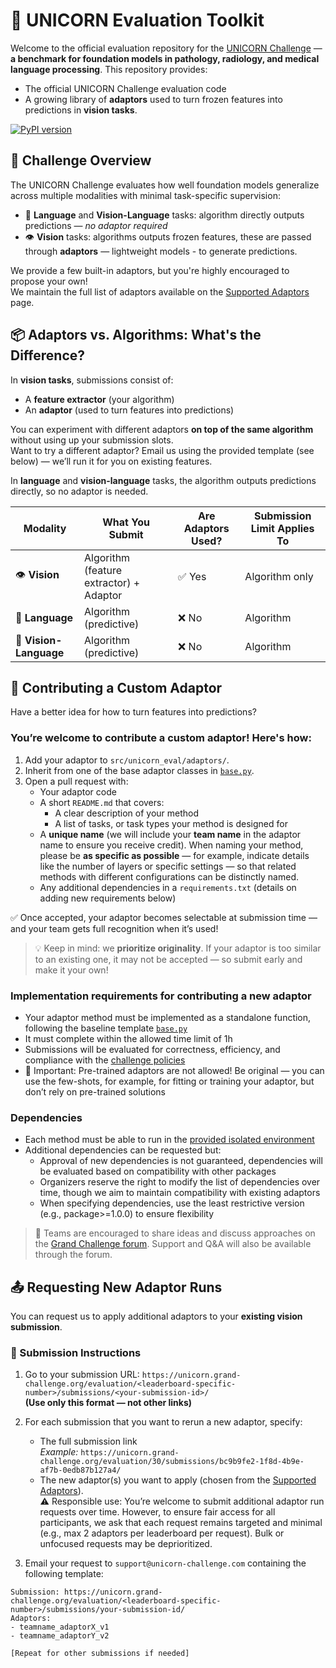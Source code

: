# 🧪 UNICORN Evaluation Toolkit

Welcome to the official evaluation repository for the [UNICORN Challenge](https://unicorn.grand-challenge.org/) — **a benchmark for foundation models in pathology, radiology, and medical language processing**. 
This repository provides:
- The official UNICORN Challenge evaluation code
- A growing library of **adaptors** used to turn frozen features into predictions in **vision tasks**.

[![PyPI version](https://img.shields.io/pypi/v/unicorn-eval)](https://pypi.org/project/unicorn-eval/)


## 🚀 Challenge Overview

The UNICORN Challenge evaluates how well foundation models generalize across multiple modalities with minimal task-specific supervision:

- 🧠 **Language** and **Vision-Language** tasks: algorithm directly outputs predictions — _no adaptor required_ 
- 👁️ **Vision** tasks: algorithms outputs frozen features, these are passed through **adaptors** — lightweight models - to generate predictions. 

We provide a few built-in adaptors, but you're highly encouraged to propose your own!<br>
We maintain the full list of adaptors available on the [Supported Adaptors](src/unicorn_eval/adaptors/README.md) page.


## 📦 Adaptors vs. Algorithms: What's the Difference?

In **vision tasks**, submissions consist of:
- A **feature extractor** (your algorithm)
- An **adaptor** (used to turn features into predictions)

You can experiment with different adaptors **on top of the same algorithm** without using up your submission slots.<br>
Want to try a different adaptor? Email us using the provided template (see below) — we’ll run it for you on existing features.

In **language** and **vision-language** tasks, the algorithm outputs predictions directly, so no adaptor is needed.

| **Modality**         | **What You Submit**                        | **Are Adaptors Used?** | **Submission Limit Applies To** |
|-----------------------|--------------------------------------------|-------------------------|-----------------------------------|
| 👁️ **Vision**            | Algorithm (feature extractor) + Adaptor   | ✅ Yes                  | Algorithm only                   |
| 🧠 **Language**          | Algorithm (predictive)                    | ❌ No                   | Algorithm                        |
| 🧠 **Vision-Language**   | Algorithm (predictive)                    | ❌ No                   | Algorithm                        |


## 🧩 Contributing a Custom Adaptor 

Have a better idea for how to turn features into predictions?

### You’re welcome to contribute a custom adaptor! Here's how:

1. Add your adaptor to `src/unicorn_eval/adaptors/`.
2. Inherit from one of the base adaptor classes in [`base.py`](src/unicorn_eval/adaptors/base.py).
3. Open a pull request with:
    - Your adaptor code
    - A short `README.md` that covers:
      - A clear description of your method
      - A list of tasks, or task types your method is designed for
    - A **unique name** (we will include your **team name** in the adaptor name to ensure you receive credit). When naming your method, please be **as specific as possible** — for example, indicate details like the number of layers or specific settings — so that related methods with different configurations can be distinctly named.
    - Any additional dependencies in a `requirements.txt` (details on adding new requirements below)

✅ Once accepted, your adaptor becomes selectable at submission time — and your team gets full recognition when it’s used!

> 💡 Keep in mind: we **prioritize originality**. If your adaptor is too similar to an existing one, it may not be accepted — so submit early and make it your own!

### Implementation requirements for contributing a new adaptor
- Your adaptor method must be implemented as a standalone function, following the baseline template [`base.py`](src/unicorn_eval/adaptors/base.py)
- It must complete within the allowed time limit of 1h
- Submissions will be evaluated for correctness, efficiency, and compliance with the [challenge policies](https://unicorn.grand-challenge.org/requirements-and-guidelines/)
- 🚨 Important: Pre-trained adaptors are not allowed! Be original — you can use the few-shots, for example, for fitting or training your adaptor, but don’t rely on pre-trained solutions

### Dependencies
- Each method must be able to run in the [provided isolated environment](https://github.com/DIAGNijmegen/unicorn_eval/blob/improve-code-readability/Dockerfile)
- Additional dependencies can be requested but:
  - Approval of new dependencies is not guaranteed, dependencies will be evaluated based on compatibility with other packages
  - Organizers reserve the right to modify the list of dependencies over time, though we aim to maintain compatibility with existing adaptors
  - When specifying dependencies, use the least restrictive version (e.g., package>=1.0.0) to ensure flexibility

> 💬 Teams are encouraged to share ideas and discuss approaches on the [Grand Challenge forum](https://grand-challenge.org/forums/forum/unicorn-740/). Support and Q&A will also be available through the forum.


## 📤 Requesting New Adaptor Runs

You can request us to apply additional adaptors to your **existing vision submission**.

### 📧 Submission Instructions

1. Go to your submission URL: `https://unicorn.grand-challenge.org/evaluation/<leaderboard-specific-number>/submissions/<your-submission-id>/`  
   **(Use only this format — not other links)**

2. For each submission that you want to rerun a new adaptor, specify:
   - The full submission link<br>
     _Example:_ `https://unicorn.grand-challenge.org/evaluation/30/submissions/bc9b9fe2-1f8d-4b9e-af7b-0edb87b127a4/`
   - The new adaptor(s) you want to apply (chosen from the [Supported Adaptors](src/unicorn_eval/adaptors/README.md)).<br>
    ⚠️ Responsible use: You’re welcome to submit additional adaptor run requests over time. However, to ensure fair access for all participants, we ask that each request remains targeted and minimal (e.g., max 2 adaptors per leaderboard per request). Bulk or unfocused requests may be deprioritized.

3. Email your request to `support@unicorn-challenge.com` containing the following template:

```Subject: UNICORN Adaptor Run Request
Submission: https://unicorn.grand-challenge.org/evaluation/<leaderboard-specific-number>/submissions/your-submission-id/
Adaptors:
- teamname_adaptorX_v1
- teamname_adaptorY_v2

[Repeat for other submissions if needed]
```